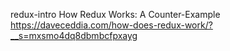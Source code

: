 redux-intro
How Redux Works: A Counter-Example
https://daveceddia.com/how-does-redux-work/?__s=mxsmo4dq8dbmbcfpxayg